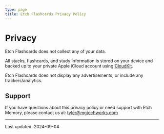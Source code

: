 ```yaml
---
type: page
title: Etch Flashcards Privacy Policy
---
```


# Privacy

Etch Flashcards does not collect any of your data.

All stacks, flashcards, and study information is stored on your device and backed up to your private Apple iCloud account using [CloudKit](https://developer.apple.com/icloud/cloudkit/).

Etch Flashcards does not display any advertisements, or include any trackers/analytics.

## Support

If you have questions about this privacy policy or need support with Etch Memory, please contact us at: [tyler@mgtechworks.com](mailto:tyler@mgtechworks.com)

---
Last updated: 2024-09-04
